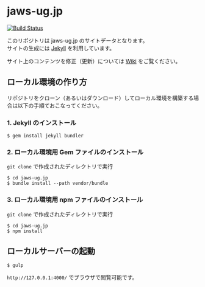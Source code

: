 # jaws-ug.jp

[![Build Status](https://travis-ci.org/jaws-ug/jaws-ug.jp.svg?branch=master)](https://travis-ci.org/jaws-ug/jaws-ug.jp)

このリポジトリは jaws-ug.jp のサイトデータとなります。  
サイトの生成には [Jekyll](http://jekyllrb.com/) を利用しています。

サイト上のコンテンツを修正（更新）については [Wiki](https://github.com/jaws-ug/jaws-ug.jp/wiki) をご覧ください。

## ローカル環境の作り方

リポジトリをクローン（あるいはダウンロード）してローカル環境を構築する場合は以下の手順ておこなってください。

### 1. Jekyll のインストール
```
$ gem install jekyll bundler
```

### 2. ローカル環境用 Gem ファイルのインストール
`git clone` で作成されたディレクトリで実行
```
$ cd jaws-ug.jp
$ bundle install --path vendor/bundle
```

### 3. ローカル環境用 npm ファイルのインストール
`git clone` で作成されたディレクトリで実行
```
$ cd jaws-ug.jp
$ npm install
```

## ローカルサーバーの起動
```
$ gulp
```
`http://127.0.0.1:4000/` でブラウザで閲覧可能です。
